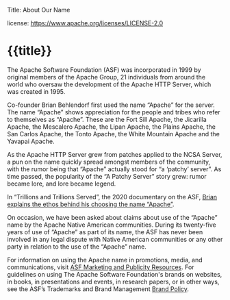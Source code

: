 Title: About Our Name

license: https://www.apache.org/licenses/LICENSE-2.0

# {{title}}

The Apache Software Foundation (ASF) was incorporated in 1999 by original members of the Apache Group, 21 individuals from around the world who oversaw the development of the Apache HTTP Server, which was created in 1995.

Co-founder Brian Behlendorf first used the name “Apache” for the server. The name “Apache” shows appreciation for the people and tribes who refer to themselves as “Apache”.  These are the Fort Sill Apache, the Jicarilla Apache, the Mescalero Apache, the Lipan Apache, the Plains Apache, the San Carlos Apache, the Tonto Apache, the White Mountain Apache and the Yavapai Apache.

As the Apache HTTP Server grew from patches applied to the NCSA Server, a pun on the name quickly spread amongst members of the community, with the rumor being that “Apache” actually stood for “a ‘patchy’ server”. As time passed, the popularity of the “A Patchy Server” story grew: rumor became lore, and lore became legend.

In “Trillions and Trillions Served”, the 2020 documentary on the ASF, [Brian explains the ethos behind his choosing the name “Apache”](https://youtu.be/JUt2nb0mgwg?t=249).

On occasion, we have been asked about claims about use of the “Apache” name by the Apache Native American communities. During its twenty-five years of use of “Apache” as part of its name, the ASF has never been involved in any legal dispute with Native American communities or any other party in relation to the use of the “Apache” name.

For information on using the Apache name in promotions, media, and communications, visit [ASF Marketing and Publicity Resources](/press). For guidelines on using The Apache Software Foundation's brands on websites, in books, in presentations and events, in research papers, or in other ways, see the ASF’s Trademarks and Brand Management [Brand Policy](/foundation/marks).
